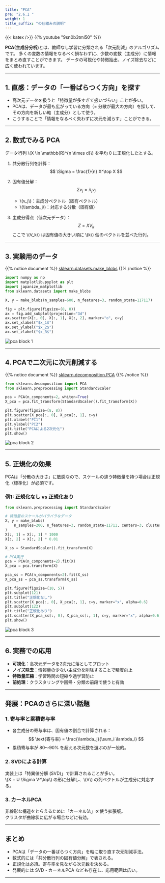 ```yaml
---
title: "PCA"
pre: "2.6.1 "
weight: 1
title_suffix: "の仕組みの説明"
---
```


{{< katex />}}
{{% youtube "9sn0b3tml50" %}}

<div class="pagetop-box">
    <p><b>PCA(主成分分析)</b>とは、教師なし学習に分類される「次元削減」のアルゴリズムです。  
    多くの変数の情報をなるべく損なわずに、少数の変数（主成分）に情報をまとめ直すことができます。  
    データの可視化や特徴抽出、ノイズ除去などに広く使われています。</p>
</div>

---

## 1. 直感：データの「一番ばらつく方向」を探す
- 高次元データを扱うと「特徴量が多すぎて扱いづらい」ことが多い。  
- PCAは、データが最も広がっている方向（= 分散が最大の方向）を探して、その方向を新しい軸（主成分）として使う。  
- こうすることで「情報をなるべく失わずに次元を減らす」ことができる。

---

## 2. 数式でみる PCA

データ行列 \\(X \in \mathbb{R}^{n \times d}\\) を平均 0 に正規化したとする。

1. 共分散行列を計算：
   $$
   \Sigma = \frac{1}{n} X^\top X
   $$

2. 固有値分解：
   $$
   \Sigma v_j = \lambda_j v_j
   $$
   - \\(v_j\\)：主成分ベクトル（固有ベクトル）  
   - \\(\lambda_j\\)：対応する分散（固有値）

3. 主成分得点（低次元データ）：
   $$
   Z = X V_k
   $$
   ここで \\(V_k\\) は固有値の大きい順に \\(k\\) 個のベクトルを並べた行列。

---

## 3. 実験用のデータ

{{% notice document %}}
[sklearn.datasets.make_blobs](https://scikit-learn.org/stable/modules/generated/sklearn.datasets.make_blobs.html)
{{% /notice %}}

```python
import numpy as np
import matplotlib.pyplot as plt
import japanize_matplotlib
from sklearn.datasets import make_blobs

X, y = make_blobs(n_samples=600, n_features=3, random_state=117117)

fig = plt.figure(figsize=(8, 8))
ax = fig.add_subplot(projection="3d")
ax.scatter(X[:, 0], X[:, 1], X[:, 2], marker="o", c=y)
ax.set_xlabel("$x_1$")
ax.set_ylabel("$x_2$")
ax.set_zlabel("$x_3$")
```

![pca block 1](/images/basic/dimensionality-reduction/pca_block01.svg)

---

## 4. PCAで二次元に次元削減する

{{% notice document %}}
[sklearn.decomposition.PCA](https://scikit-learn.org/stable/modules/generated/sklearn.decomposition.PCA.html)
{{% /notice %}}

```python
from sklearn.decomposition import PCA
from sklearn.preprocessing import StandardScaler

pca = PCA(n_components=2, whiten=True)
X_pca = pca.fit_transform(StandardScaler().fit_transform(X))

plt.figure(figsize=(8, 8))
plt.scatter(X_pca[:, 0], X_pca[:, 1], c=y)
plt.xlabel("PC1")
plt.ylabel("PC2")
plt.title("PCAによる2次元化")
plt.show()
```

![pca block 2](/images/basic/dimensionality-reduction/pca_block02.svg)

---

## 5. 正規化の効果
PCAは「分散の大きさ」に敏感なので、スケールの違う特徴量を持つ場合は正規化（標準化）が必須です。

### 例1: 正規化なし vs 正規化あり

```python
from sklearn.preprocessing import StandardScaler

# 特徴量のスケールがバラバラなデータ
X, y = make_blobs(
    n_samples=200, n_features=3, random_state=11711, centers=3, cluster_std=2.0
)
X[:, 1] = X[:, 1] * 1000
X[:, 2] = X[:, 2] * 0.01

X_ss = StandardScaler().fit_transform(X)

# PCA実行
pca = PCA(n_components=2).fit(X)
X_pca = pca.transform(X)

pca_ss = PCA(n_components=2).fit(X_ss)
X_pca_ss = pca_ss.transform(X_ss)

plt.figure(figsize=(10, 5))
plt.subplot(121)
plt.title("正規化なし")
plt.scatter(X_pca[:, 0], X_pca[:, 1], c=y, marker="x", alpha=0.6)
plt.subplot(122)
plt.title("正規化あり")
plt.scatter(X_pca_ss[:, 0], X_pca_ss[:, 1], c=y, marker="x", alpha=0.6)
plt.show()
```

![pca block 3](/images/basic/dimensionality-reduction/pca_block03.svg)

---

## 6. 実務での応用
- **可視化**：高次元データを2次元に落としてプロット  
- **ノイズ除去**：情報量の少ない主成分を削除することで精度向上  
- **特徴量圧縮**：学習時間の短縮や過学習防止  
- **前処理**：クラスタリングや回帰・分類の前段で使うと有効  

---

## 発展：PCAのさらに深い話題

### 1. 寄与率と累積寄与率
- 各主成分の寄与率は、固有値の割合で計算される：
  $$
  \text{寄与率} = \frac{\lambda_j}{\sum_i \lambda_i}
  $$
- 累積寄与率が 80〜90% を超える次元数を選ぶのが一般的。

### 2. SVDによる計算
実装上は「特異値分解 (SVD)」で計算されることが多い。  
\\(X = U \Sigma V^\top\\) の形に分解し、\\(V\\) の列ベクトルが主成分に対応する。

### 3. カーネルPCA
非線形な構造をとらえるために「カーネル法」を使う拡張版。  
クラスタが曲線状に広がる場合などに有効。

---

## まとめ
- PCAは「データの一番ばらつく方向」を軸に取り直す次元削減手法。  
- 数式的には「共分散行列の固有値分解」で表される。  
- 正規化は必須。寄与率を見ながら次元数を決める。  
- 発展的には SVD・カーネルPCA なども存在し、応用範囲は広い。  

---
